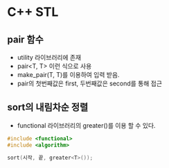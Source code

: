 # C++ STL

## pair 함수
* utility 라이브러리에 존재
* pair<T, T> 이런 식으로 사용
* make_pair(T, T)를 이용하여 입력 받음.
* pair의 첫번째값은 first, 두번째값은 second를 통해 접근

## sort의 내림차순 정렬
* functional 라이브러리의 greater<T>()를 이용 할 수 있다.
 
 ```c++
#include <functional>
#include <algorithm>
    
sort(시작, 끝, greater<T>());
 ```